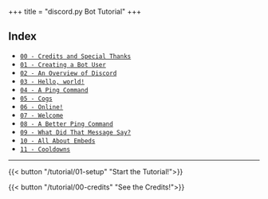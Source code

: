 +++
title = "discord.py Bot Tutorial"
+++

## Index

- [`00 - Credits and Special Thanks`](/tutorial/00-credits)
- [`01 - Creating a Bot User`](/tutorial/01-setup)
- [`02 - An Overview of Discord`](/tutorial/02-overview)
- [`03 - Hello, world!`](/tutorial/03-hello)
- [`04 - A Ping Command`](/tutorial/04-pong)
- [`05 - Cogs`](/tutorial/05-cogs)
- [`06 - Online!`](/tutorial/06-online)
- [`07 - Welcome`](/tutorial/07-welcome)
- [`08 - A Better Ping Command`](/tutorial/08-ping2)
- [`09 - What Did That Message Say?`](/tutorial/09-snipe)
- [`10 - All About Embeds`](/tutorial/10-embeds)
- [`11 - Cooldowns`](/tutorial/11-cooldowns)

---

{{< button "/tutorial/01-setup" "Start the Tutorial!">}}

{{< button "/tutorial/00-credits" "See the Credits!">}}